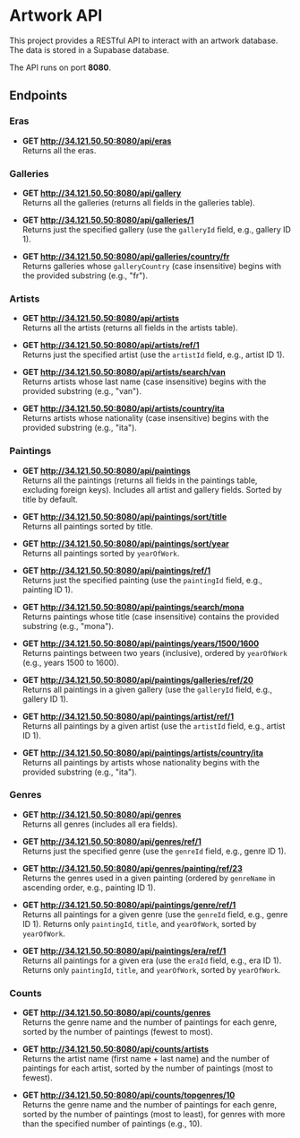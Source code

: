 # Artwork API

This project provides a RESTful API to interact with an artwork database. The data is stored in a Supabase database.

The API runs on port **8080**.

## Endpoints

### Eras
- **GET http://34.121.50.50:8080/api/eras**  
  Returns all the eras.

### Galleries
- **GET http://34.121.50.50:8080/api/gallery**  
  Returns all the galleries (returns all fields in the galleries table).

- **GET http://34.121.50.50:8080/api/galleries/1**  
  Returns just the specified gallery (use the `galleryId` field, e.g., gallery ID 1).

- **GET http://34.121.50.50:8080/api/galleries/country/fr**  
  Returns galleries whose `galleryCountry` (case insensitive) begins with the provided substring (e.g., "fr").

### Artists
- **GET http://34.121.50.50:8080/api/artists**  
  Returns all the artists (returns all fields in the artists table).

- **GET http://34.121.50.50:8080/api/artists/ref/1**  
  Returns just the specified artist (use the `artistId` field, e.g., artist ID 1).

- **GET http://34.121.50.50:8080/api/artists/search/van**  
  Returns artists whose last name (case insensitive) begins with the provided substring (e.g., "van").

- **GET http://34.121.50.50:8080/api/artists/country/ita**  
  Returns artists whose nationality (case insensitive) begins with the provided substring (e.g., "ita").

### Paintings
- **GET http://34.121.50.50:8080/api/paintings**  
  Returns all the paintings (returns all fields in the paintings table, excluding foreign keys). Includes all artist and gallery fields. Sorted by title by default.

- **GET http://34.121.50.50:8080/api/paintings/sort/title**  
  Returns all paintings sorted by title.

- **GET http://34.121.50.50:8080/api/paintings/sort/year**  
  Returns all paintings sorted by `yearOfWork`.

- **GET http://34.121.50.50:8080/api/paintings/ref/1**  
  Returns just the specified painting (use the `paintingId` field, e.g., painting ID 1).

- **GET http://34.121.50.50:8080/api/paintings/search/mona**  
  Returns paintings whose title (case insensitive) contains the provided substring (e.g., "mona").

- **GET http://34.121.50.50:8080/api/paintings/years/1500/1600**  
  Returns paintings between two years (inclusive), ordered by `yearOfWork` (e.g., years 1500 to 1600).

- **GET http://34.121.50.50:8080/api/paintings/galleries/ref/20**  
  Returns all paintings in a given gallery (use the `galleryId` field, e.g., gallery ID 1).

- **GET http://34.121.50.50:8080/api/paintings/artist/ref/1**  
  Returns all paintings by a given artist (use the `artistId` field, e.g., artist ID 1).

- **GET http://34.121.50.50:8080/api/paintings/artists/country/ita**  
  Returns all paintings by artists whose nationality begins with the provided substring (e.g., "ita").

### Genres
- **GET http://34.121.50.50:8080/api/genres**  
  Returns all genres (includes all era fields).

- **GET http://34.121.50.50:8080/api/genres/ref/1**  
  Returns just the specified genre (use the `genreId` field, e.g., genre ID 1).

- **GET http://34.121.50.50:8080/api/genres/painting/ref/23**  
  Returns the genres used in a given painting (ordered by `genreName` in ascending order, e.g., painting ID 1).

- **GET http://34.121.50.50:8080/api/paintings/genre/ref/1**  
  Returns all paintings for a given genre (use the `genreId` field, e.g., genre ID 1). Returns only `paintingId`, `title`, and `yearOfWork`, sorted by `yearOfWork`.

- **GET http://34.121.50.50:8080/api/paintings/era/ref/1**  
  Returns all paintings for a given era (use the `eraId` field, e.g., era ID 1). Returns only `paintingId`, `title`, and `yearOfWork`, sorted by `yearOfWork`.

### Counts
- **GET http://34.121.50.50:8080/api/counts/genres**  
  Returns the genre name and the number of paintings for each genre, sorted by the number of paintings (fewest to most).

- **GET http://34.121.50.50:8080/api/counts/artists**  
  Returns the artist name (first name + last name) and the number of paintings for each artist, sorted by the number of paintings (most to fewest).

- **GET http://34.121.50.50:8080/api/counts/topgenres/10**  
  Returns the genre name and the number of paintings for each genre, sorted by the number of paintings (most to least), for genres with more than the specified number of paintings (e.g., 10).

